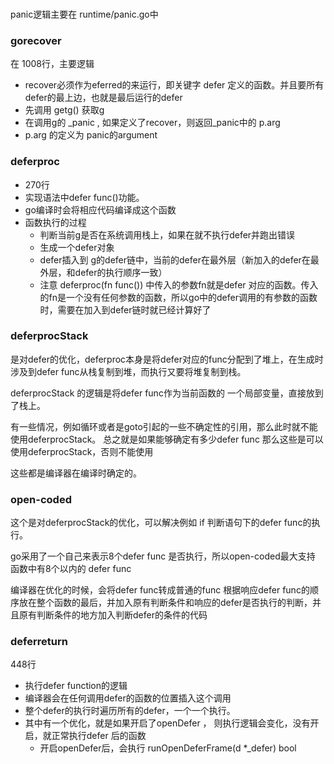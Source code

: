###

panic逻辑主要在 runtime/panic.go中

### gorecover

在 1008行，主要逻辑

- recover必须作为eferred的来运行，即关键字 defer 定义的函数。并且要所有defer的最上边，也就是最后运行的defer
- 先调用 getg() 获取g
- 在调用g的 _panic , 如果定义了recover，则返回_panic中的  p.arg 
- p.arg 的定义为 panic的argument


### deferproc 

- 270行
- 实现语法中defer func()功能。
- go编译时会将相应代码编译成这个函数
- 函数执行的过程
    - 判断当前g是否在系统调用栈上，如果在就不执行defer并跑出错误
    - 生成一个defer对象
    - defer插入到 g的defer链中，当前的defer在最外层（新加入的defer在最外层，和defer的执行顺序一致）
    - 注意 deferproc(fn func()) 中传入的参数fn就是defer 对应的函数。传入的fn是一个没有任何参数的函数，所以go中的defer调用的有参数的函数时，需要在加入到defer链时就已经计算好了

### deferprocStack 

是对defer的优化，deferproc本身是将defer对应的func分配到了堆上，在生成时涉及到defer func从栈复制到堆，而执行又要将堆复制到栈。

deferprocStack 的逻辑是将defer func作为当前函数的 一个局部变量，直接放到了栈上。

有一些情况，例如循环或者是goto引起的一些不确定性的引用，那么此时就不能使用deferprocStack。
总之就是如果能够确定有多少defer func 那么这些是可以使用deferprocStack，否则不能使用

这些都是编译器在编译时确定的。


### open-coded

这个是对deferprocStack的优化，可以解决例如 if 判断语句下的defer func的执行。

go采用了一个自己来表示8个defer func 是否执行，所以open-coded最大支持 函数中有8个以内的 defer func

编译器在优化的时候，会将defer func转成普通的func 根据响应defer func的顺序放在整个函数的最后，并加入原有判断条件和响应的defer是否执行的判断，并且原有判断条件的地方加入判断defer的条件的代码

### deferreturn 

448行 

- 执行defer function的逻辑
- 编译器会在任何调用defer的函数的位置插入这个调用
- 整个defer的执行时遍历所有的defer，一个一个执行。
- 其中有一个优化，就是如果开启了openDefer ， 则执行逻辑会变化，没有开启，就正常执行defer 后的函数
    - 开启openDefer后，会执行 runOpenDeferFrame(d *_defer) bool 
